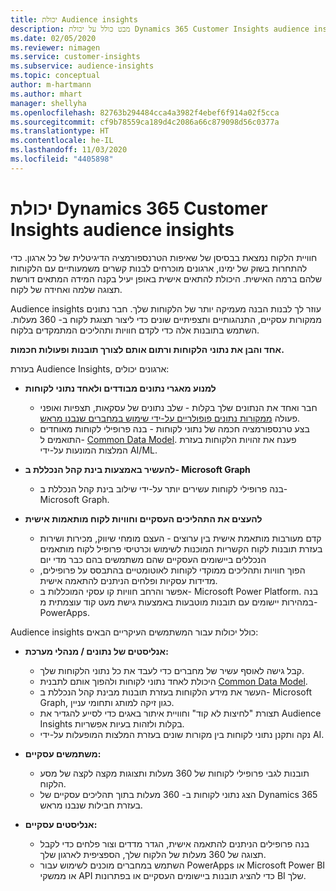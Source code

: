 ```yaml
---
title: יכולת Audience insights
description: מבט כולל על יכולת Dynamics 365 Customer Insights audience insights.
ms.date: 02/05/2020
ms.reviewer: nimagen
ms.service: customer-insights
ms.subservice: audience-insights
ms.topic: conceptual
author: m-hartmann
ms.author: mhart
manager: shellyha
ms.openlocfilehash: 82763b294484cca4a3982f4ebef6f914a02f5cca
ms.sourcegitcommit: cf9b78559ca189d4c2086a66c879098d56c0377a
ms.translationtype: HT
ms.contentlocale: he-IL
ms.lasthandoff: 11/03/2020
ms.locfileid: "4405898"
---
```

# <a name="dynamics-365-customer-insights-audience-insights-capability"></a>יכולת Dynamics 365 Customer Insights audience insights

חוויית הלקוח נמצאת בבסיסן של שאיפות הטרנספורמציה הדיגיטלית של כל ארגון. כדי להתחרות בשוק של ימינו, ארגונים מוכרחים לבנות קשרים משמעותיים עם הלקוחות שלהם ברמה האישית. היכולת להתאים אישית באופן יעיל בקנה המידה המתאים דורשת תצוגה שלמה ואחידה של לקוח.

Audience insights עוזר לך לבנות הבנה מעמיקה יותר של הלקוחות שלך. חבר נתונים ממקורות עסקיים, התנהגותיים ותצפיתיים שונים כדי ליצור תצוגת לקוח ב- 360 מעלות. השתמש בתובנות אלה כדי לקדם חוויות ותהליכים המתמקדים בלקוח.

**אחד והבן את נתוני הלקוחות ורתום אותם לצורך תובנות ופעולות חכמות.**

בעזרת Audience Insights, ארגונים יכולים:  

- **למנוע מאגרי נתונים מבודדים ולאחד נתוני לקוחות**

  - חבר ואחד את הנתונים שלך בקלות - שלב נתונים של עסקאות, תצפיות ואופני פעולה [ממקורות נתונים פופולריים על-ידי שימוש במחברים שנבנו מראש](data-sources.md).
  - בצע טרנספורמציה חכמה של נתוני לקוחות - בנה פרופילי לקוחות מאוחדים התואמים ל- [Common Data Model](https://docs.microsoft.com/common-data-model/). פענח את זהויות הלקוחות בעזרת המלצות המונעות על-ידי AI/ML.

- **להעשיר באמצעות בינת קהל הנכללת ב- Microsoft Graph**

  - בנה פרופילי לקוחות עשירים יותר על-ידי שילוב בינת קהל הנכללת ב- Microsoft Graph.  

- **להעצים את התהליכים העסקיים וחוויות לקוח מותאמות אישית**

  - קדם מעורבות מותאמת אישית בין ערוצים - העצם מומחי שיווק, מכירות ושירות בעזרת תובנות לקוח הקשריות המוכנות לשימוש וכרטיסי פרופיל לקוח מותאמים הנכללים ביישומים העסקיים שהם משתמשים בהם כבר מדי יום
  - הפוך חוויות ותהליכים ממוקדי לקוחות לאוטומטיים בהתבסס על פרופילים, מדידות עסקיות ופלחים הניתנים להתאמה אישית.
  - אפשר והרחב חוויות קו עסקי המוכללות ב- Microsoft Power Platform. בנה במהירות יישומים עם תובנות מוטבעות באמצעות גישת מעט קוד עוצמתית מ- PowerApps.  

Audience insights כולל יכולות עבור המשתמשים העיקריים הבאים:

- **אנליסטים של נתונים / מנהלי מערכת:**

  - קבל גישה לאוסף עשיר של מחברים כדי לעבד את כל נתוני הלקוחות שלך.
  - היכולת לאחד נתוני לקוחות ולהפוך אותם לתבנית [Common Data Model](https://docs.microsoft.com/common-data-model/).
  - העשר את מידע הלקוחות בעזרת תובנות מבינת קהל הנכללת ב- Microsoft Graph, כגון זיקה למותג ותחומי עניין.
  - תצורת "לחיצות לא קוד" וחוויית איתור באגים כדי לסייע להגדיר את Audience Insights בקלות ולזהות בעיות אפשריות.
  - נקה ותקנן נתוני לקוחות בין מקורות שונים בעזרת המלצות המופעלות על-ידי AI.  

- **משתמשים עסקיים:**

  - תובנות לגבי פרופילי לקוחות של 360 מעלות ותצוגות מקצה לקצה של מסע הלקוח.
  - הצג נתוני לקוחות ב- 360 מעלות בתוך תהליכים עסקיים של Dynamics 365 בעזרת חבילות שנבנו מראש.

- **אנליסטים עסקיים:**

  - בנה פרופילים הניתנים להתאמה אישית, הגדר מדדים וצור פלחים כדי לקבל תצוגה של 360 מעלות של הלקוח שלך, הספציפית לארגון שלך.  
  - השתמש במחברים מוכנים לשימוש עבור PowerApps או Microsoft Power BI או ממשקי API כדי להציג תובנות ביישומים העסקיים או בפתרונות BI שלך.  
